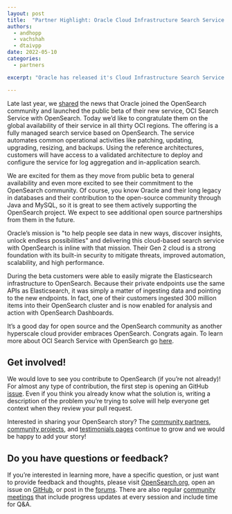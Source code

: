 ```yaml
---
layout: post
title:  "Partner Highlight: Oracle Cloud Infrastructure Search Service with OpenSearch is GA!"
authors:
  - andhopp
  - vachshah
  - dtaivpp
date: 2022-05-10
categories:
  - partners

excerpt: "Oracle has released it's Cloud Infrastructure Search Service with OpenSearch!"

---
```


Late last year, we [shared](https://opensearch.org/blog/partners/2021/12/oracle-announcement/) the news that Oracle joined the OpenSearch community and launched the public beta of their new service, OCI Search Service with OpenSearch. Today we’d like to congratulate them on the global availability of their service in all thirty OCI regions. The offering is a fully managed search service based on OpenSearch. The service automates common operational activities like patching, updating, upgrading, resizing, and backups. Using the reference architectures, customers will have access to a validated architecture to deploy and configure the service for log aggregation and in-application search.

We are excited for them as they move from public beta to general availability and even more excited to see their commitment to the OpenSearch community. Of course, you know Oracle and their long legacy in databases and their contribution to the open-source community through Java and MySQL, so it is great to see them actively supporting the OpenSearch project. We expect to see additional open source partnerships from them in the future.

Oracle’s mission is "to help people see data in new ways, discover insights, unlock endless possibilities" and delivering this cloud-based search service with OpenSearch is inline with that mission. Their Gen 2 cloud is a strong foundation with its built-in security to mitigate threats, improved automation, scalability, and high performance.

During the beta customers were able to easily migrate the Elasticsearch infrastructure to OpenSearch. Because their private endpoints use the same APIs as Elasticsearch, it was simply a matter of ingesting data and pointing to the new endpoints. In fact, one of their customers ingested 300 million items into their OpenSearch cluster and is now enabled for analysis and action with OpenSearch Dashboards.

It’s a good day for open source and the OpenSearch community as another hyperscale cloud provider embraces OpenSearch. Congrats again. To learn more about OCI Search Service with OpenSearch go [here](https://oracle.com/cloud/search). 

## Get involved!
We would love to see you contribute to OpenSearch (if you’re not already)! For almost any type of contribution, the first step is opening an GitHub [issue](https://github.com/opensearch-project/OpenSearch/issues). Even if you think you already know what the solution is, writing a description of the problem you’re trying to solve will help everyone get context when they review your pull request. 

Interested in sharing your OpenSearch story? The [community partners](https://opensearch.org/partners/), [community projects](https://opensearch.org/community_projects), and [testimonials pages](https://opensearch.org/testimonials/) continue to grow and we would be happy to add your story!
 
## Do you have questions or feedback?
If you’re interested in learning more, have a specific question, or just want to provide feedback and thoughts, please visit [OpenSearch.org](http://opensearch.org/), open an issue on [GitHub](https://github.com/opensearch-project/OpenSearch/issues), or post in the [forums](https://forum.opensearch.org/). There are also regular [community meetings](https://opensearch.org/events/) that include progress updates at every session and include time for Q&A.
